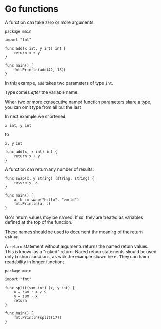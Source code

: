 # Go functions

A function can take zero or more arguments.

```
package main

import "fmt"

func add(x int, y int) int {
    return x + y
}

func main() {
    fmt.Println(add(42, 13))
}
```

In this example, `add` takes two parameters of type `int`.

Type comes _after_ the variable name.

When two or more consecutive named function parameters share a type, you can omit type
from all but the last.

In next example we shortened

```
x int, y int
```

to

```
x, y int
```

```
func add(x, y int) int {
    return x + y
}
```

A function can return any number of results:

```
func swap(x, y string) (string, string) {
    return y, x
}

func main() {
    a, b := swap("hello", "world")
    fmt.Println(a, b)
}
```

Go's return values may be named. If so, they are treated as variables defined at the top
of the function.

These names should be used to document the meaning of the return values.

A `return` statement without arguments returns the named return values. This is known as
a "naked" return. Naked return statements should be used only in short functions, as
with the example shown here. They can harm readability in longer functions.

```
package main

import "fmt"

func split(sum int) (x, y int) {
    x = sum * 4 / 9
    y = sum - x
    return
}

func main() {
    fmt.Println(split(17))
}
```
